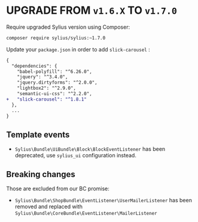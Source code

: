 # UPGRADE FROM `v1.6.X` TO `v1.7.0`

Require upgraded Sylius version using Composer:

```bash
composer require sylius/sylius:~1.7.0
```

Update your `package.json` in order to add `slick-carousel` : 

```diff
{
  "dependencies": {
    "babel-polyfill": "^6.26.0",
    "jquery": "^3.4.0",
    "jquery.dirtyforms": "^2.0.0",
    "lightbox2": "^2.9.0",
    "semantic-ui-css": "^2.2.0",
+   "slick-carousel": "^1.8.1"
  },
  ...
}
```

## Template events

- `Sylius\Bundle\UiBundle\Block\BlockEventListener` has been deprecated, use `sylius_ui` configuration instead.

## Breaking changes

Those are excluded from our BC promise:

- `Sylius\Bundle\ShopBundle\EventListener\UserMailerListener` has been removed and replaced with `Sylius\Bundle\CoreBundle\EventListener\MailerListener`
